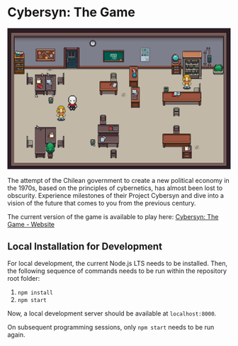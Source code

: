 # Cybersyn: The Game

![The interior of a government agency building. ](./static/images/readme-screenshot.png)

The attempt of the Chilean government to create a new political economy in the 1970s, based on the principles of cybernetics, has almost been lost to obscurity. Experience milestones of their Project Cybersyn and dive into a vision of the future that comes to you from the previous century.

The current version of the game is available to play here: 
[Cybersyn: The Game - Website](https://project-cybersyn-game.github.io/project-cybersyn-game?name=nocache)

## Local Installation for Development

For local development, the current Node.js LTS needs to be installed. Then, the following sequence of commands needs to be run within the repository root folder: 

1. `npm install`
2. `npm start`

Now, a local development server should be available at `localhost:8000`.

On subsequent programming sessions, only `npm start` needs to be run again. 